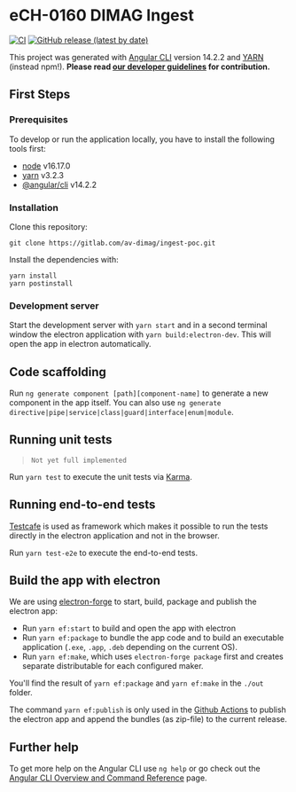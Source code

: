 # eCH-0160 DIMAG Ingest

[![CI](https://github.com/av-dimag/ech-0160-dimag-ingest/actions/workflows/build.yml/badge.svg)](https://github.com/av-dimag/ech-0160-dimag-ingest/actions/workflows/build.yml)
[![GitHub release (latest by date)](https://img.shields.io/github/v/release/av-dimag/ech-0160-dimag-ingest)](https://github.com/av-dimag/ech-0160-dimag-ingest/releases/latest)

This project was generated with [Angular CLI](https://github.com/angular/angular-cli) version 14.2.2 and [YARN](https://yarnpkg.com) (instead npm!). **Please read  [our developer guidelines](https://av-dimag.github.io/guidelines/) for contribution.**

## First Steps

### Prerequisites

To develop or run the application locally, you have to install the following tools first:

* [node](https://nodejs.org/en/) v16.17.0
* [yarn](https://yarnpkg.com) v3.2.3
* [@angular/cli](https://cli.angular.io) v14.2.2

### Installation

Clone this repository:

```shell
git clone https://gitlab.com/av-dimag/ingest-poc.git
```

Install the dependencies with:

```shell
yarn install
yarn postinstall
```

### Development server

Start the development server with `yarn start` and in a second terminal window the electron application with `yarn build:electron-dev`. This will open the app in electron automatically.

## Code scaffolding

Run `ng generate component [path][component-name]` to generate a new component in the app itself. You can also use `ng generate directive|pipe|service|class|guard|interface|enum|module`.

## Running unit tests

> `Not yet full implemented`

Run `yarn test` to execute the unit tests via [Karma](https://karma-runner.github.io).

## Running end-to-end tests

[Testcafe](https://testcafe.io/) is used as framework which makes it possible to run the tests directly in the electron application and not in the browser.

Run `yarn test-e2e` to execute the end-to-end tests.

## Build the app with electron

We are using [electron-forge](https://www.electronforge.io/) to start, build, package and publish the electron app:

* Run `yarn ef:start` to build and open the app with electron
* Run `yarn ef:package` to bundle the app code and to build an executable application (`.exe`, `.app`, `.deb` depending on the current OS).
* Run `yarn ef:make`, which uses `electron-forge package` first and creates separate distributable for each configured maker.

You'll find the result of `yarn ef:package` and `yarn ef:make` in the `./out` folder.

The command `yarn ef:publish` is only used in the [Github Actions](.github/workflows/main.yml) to publish the electron app and append the bundles (as zip-file) to the current release.

## Further help

To get more help on the Angular CLI use `ng help` or go check out the [Angular CLI Overview and Command Reference](https://angular.io/cli) page.
